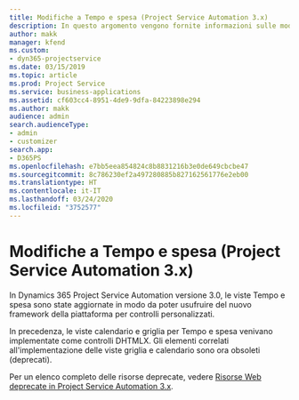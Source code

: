 ```yaml
---
title: Modifiche a Tempo e spesa (Project Service Automation 3.x)
description: In questo argomento vengono fornite informazioni sulle modifiche alla soluzione per Tempo e spesa.
author: makk
manager: kfend
ms.custom:
- dyn365-projectservice
ms.date: 03/15/2019
ms.topic: article
ms.prod: Project Service
ms.service: business-applications
ms.assetid: cf603cc4-8951-4de9-9dfa-84223898e294
ms.author: makk
audience: admin
search.audienceType:
- admin
- customizer
search.app:
- D365PS
ms.openlocfilehash: e7bb5eea854824c8b8831216b3e0de649cbcbe47
ms.sourcegitcommit: 8c786230ef2a497280885b827162561776e2eb00
ms.translationtype: HT
ms.contentlocale: it-IT
ms.lasthandoff: 03/24/2020
ms.locfileid: "3752577"
---
```

# <a name="time-and-expense-changes-project-service-automation-3x"></a>Modifiche a Tempo e spesa (Project Service Automation 3.x)

In Dynamics 365 Project Service Automation versione 3.0, le viste Tempo e spesa sono state aggiornate in modo da poter usufruire del nuovo framework della piattaforma per controlli personalizzati.

In precedenza, le viste calendario e griglia per Tempo e spesa venivano implementate come controlli DHTMLX. Gli elementi correlati all'implementazione delle viste griglia e calendario sono ora obsoleti (deprecati).

Per un elenco completo delle risorse deprecate, vedere [Risorse Web deprecate in Project Service Automation 3.x](web-resources-deprecated-v3.x.md).
